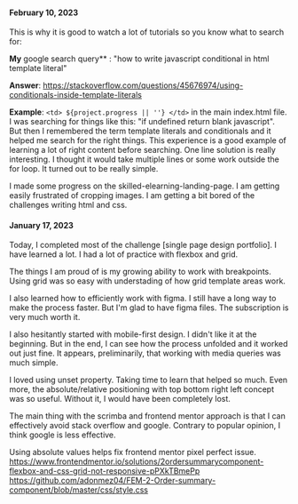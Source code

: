 #### February 10, 2023

This is why it is good to watch a lot of tutorials so you know what to search for:

**My** google search query\*\* : "how to write javascript conditional in html template literal"

**Answer**: https://stackoverflow.com/questions/45676974/using-conditionals-inside-template-literals

**Example**: `<td> ${project.progress || ''} </td>` in the main index.html file.
I was searching for things like this: "if undefined return blank javascript". But then I remembered the term template literals and conditionals and it helped me search for the right things. This experience is a good example of learning a lot of right content before searching. One line solution is really interesting. I thought it would take multiple lines or some work outside the for loop. It turned out to be really simple.

I made some progress on the skilled-elearning-landing-page. I am getting easily frustrated of cropping images. I am getting a bit bored of the challenges writing html and css.

#### January 17, 2023

Today, I completed most of the challenge [single page design portfolio]. I have learned a lot. I had a lot of practice with flexbox and grid.

The things I am proud of is my growing ability to work with breakpoints. Using grid was so easy with understading of how grid template areas work.

I also learned how to efficiently work with figma. I still have a long way to make the process faster. But I'm glad to have figma files. The subscription is very much worth it.

I also hesitantly started with mobile-first design. I didn't like it at the beginning. But in the end, I can see how the process unfolded and it worked out just fine. It appears, preliminarily, that working with media queries was much simple.

I loved using unset property. Taking time to learn that helped so much. Even more, the absolute/relative positioning with top bottom right left concept was so useful. Without it, I would have been completely lost.

The main thing with the scrimba and frontend mentor approach is that I can effectively avoid stack overflow and google. Contrary to popular opinion, I think google is less effective.

Using absolute values helps fix frontend mentor pixel perfect issue.
https://www.frontendmentor.io/solutions/2ordersummarycomponent-flexbox-and-css-grid-not-responsive-pPXkTBmePp
https://github.com/adonmez04/FEM-2-Order-summary-component/blob/master/css/style.css
